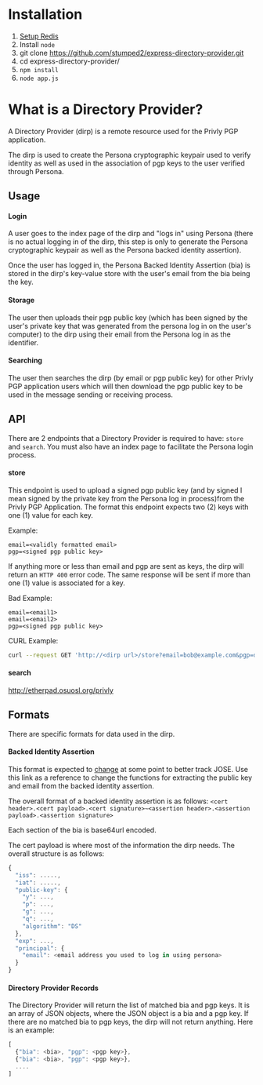 # Installation
1. [Setup Redis](http://redis.io/topics/quickstart)
1. Install ```node```
1. git clone https://github.com/stumped2/express-directory-provider.git
1. cd express-directory-provider/
1. ```npm install```
1. ```node app.js```

# What is a Directory Provider?
A Directory Provider (dirp) is a remote resource used for the Privly PGP
application.

The dirp is used to create the Persona cryptographic keypair used to verify
identity as well as used in the association of pgp keys to the user verified
through Persona.

## Usage

#### Login
A user goes to the index page of the dirp and "logs in" using Persona (there is
no actual logging in of the dirp, this step is only to generate the Persona
cryptographic keypair as well as the Persona backed identity assertion).

Once the user has logged in, the Persona Backed Identity Assertion (bia) is
stored in the dirp's key-value store with the user's email from the bia being
the key.

#### Storage
The user then uploads their pgp public key (which has been signed by the user's
private key that was generated from the persona log in on the user's computer)
to the dirp using their email from the Persona log in as the identifier.

#### Searching
The user then searches the dirp (by email or pgp public key) for other Privly
PGP application users which will then download the pgp public key to be used in
the message sending or receiving process.

## API
There are 2 endpoints that a Directory Provider is required to have: ```store```
and ```search```. You must also have an index page to facilitate the Persona
login process.

#### store
This endpoint is used to upload a signed pgp public key (and by signed I mean
signed by the private key from the Persona log in process)from the Privly PGP
Application. The format this endpoint expects two (2) keys with one (1) value
for each key.

Example:

```
email=<validly formatted email>
pgp=<signed pgp public key>
```

If anything more or less than email and pgp are sent as keys, the dirp will
return an ```HTTP 400``` error code. The same response will be sent if more than
one (1) value is associated for a key.

Bad Example:

```
email=<email1>
email=<email2>
pgp=<signed pgp public key>
```

CURL Example:

```bash
curl --request GET 'http://<dirp url>/store?email=bob@example.com&pgp=dsfdsfds'
```

#### search

http://etherpad.osuosl.org/privly

## Formats
There are specific formats for data used in the dirp.

#### Backed Identity Assertion
This format is expected to [change](http://lloyd.io/evolving-browserid-data-formats/)
at some point to better track JOSE.
Use this link as a reference to change the functions for extracting the public
key and email from the backed identity assertion.

The overall format of a backed identity assertion is as follows:
```<cert header>.<cert payload>.<cert signature>~<assertion header>.<assertion payload>.<assertion signature>```

Each section of the bia is base64url encoded.

The cert payload is where most of the information the dirp needs.
The overall structure is as follows:

```javascript
{
  "iss": .....,
  "iat": .....,
  "public-key": {
    "y": ...,
    "p": ...,
    "g": ...,
    "q": ...,
    "algorithm": "DS"
  },
  "exp": ...,
  "principal": {
    "email": <email address you used to log in using persona>
  }
}
```

#### Directory Provider Records
The Directory Provider will return the list of matched bia and pgp keys. It is
an array of JSON objects, where the JSON object is a bia and a pgp key. If there
are no matched bia to pgp keys, the dirp will not return anything. Here is an
example:

```javascript
[
  {"bia": <bia>, "pgp": <pgp key>},
  {"bia": <bia>, "pgp": <pgp key>},
  ....
]
```